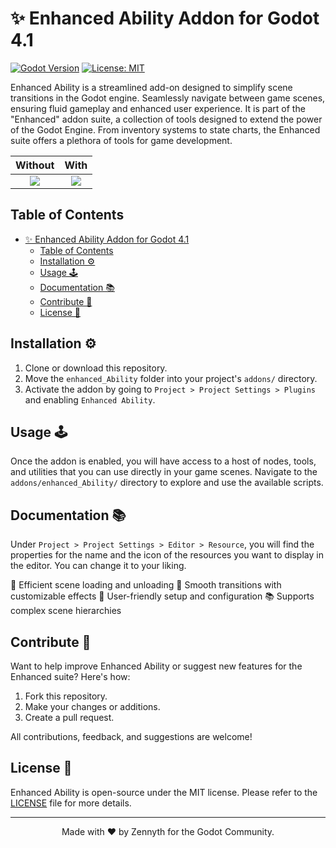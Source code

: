 # ✨ Enhanced Ability Addon for Godot 4.1

[![Godot Version](https://img.shields.io/badge/Godot-4.1-brightgreen.svg)](https://godotengine.org)
[![License: MIT](https://img.shields.io/badge/License-MIT-blue.svg)](https://opensource.org/licenses/MIT)

Enhanced Ability is a streamlined add-on designed to simplify scene transitions in the Godot engine. Seamlessly navigate between game scenes, ensuring fluid gameplay and enhanced user experience.
It is part of the "Enhanced" addon suite, a collection of tools designed to extend the power of the Godot Engine. From inventory systems to state charts, the Enhanced suite offers a plethora of tools for game development.

Without             |  With
:-------------------------:|:-------------------------:
![](https://raw.githubusercontent.com/Zennyth/EnhancedAbility/main/examples/without.png)  |  ![](https://raw.githubusercontent.com/Zennyth/EnhancedAbility/main/examples/with.png)

## Table of Contents

- [✨ Enhanced Ability Addon for Godot 4.1](#-enhanced-Ability-addon-for-godot-41)
  - [Table of Contents](#table-of-contents)
  - [Installation ⚙️](#installation-️)
  - [Usage 🕹️](#usage-️)
  - [Documentation 📚](#documentation-)
  - [Contribute 🤝](#contribute-)
  - [License 📄](#license-)

## Installation ⚙️

1. Clone or download this repository.
2. Move the `enhanced_Ability` folder into your project's `addons/` directory.
3. Activate the addon by going to `Project > Project Settings > Plugins` and enabling `Enhanced Ability`.

## Usage 🕹️

Once the addon is enabled, you will have access to a host of nodes, tools, and utilities that you can use directly in your game scenes. Navigate to the `addons/enhanced_Ability/` directory to explore and use the available scripts.

## Documentation 📚

Under `Project > Project Settings > Editor > Resource`, you will find the properties for the name and the icon of the resources you want to display in the editor. You can change it to your liking.

🚀 Efficient scene loading and unloading
🔄 Smooth transitions with customizable effects
🔧 User-friendly setup and configuration
📚 Supports complex scene hierarchies

## Contribute 🤝

Want to help improve Enhanced Ability or suggest new features for the Enhanced suite? Here's how:

1. Fork this repository.
2. Make your changes or additions.
3. Create a pull request.

All contributions, feedback, and suggestions are welcome!

## License 📄

Enhanced Ability is open-source under the MIT license. Please refer to the [LICENSE](LICENSE.md) file for more details.

---

<p align="center">
    Made with ❤️ by Zennyth for the Godot Community.
</p>